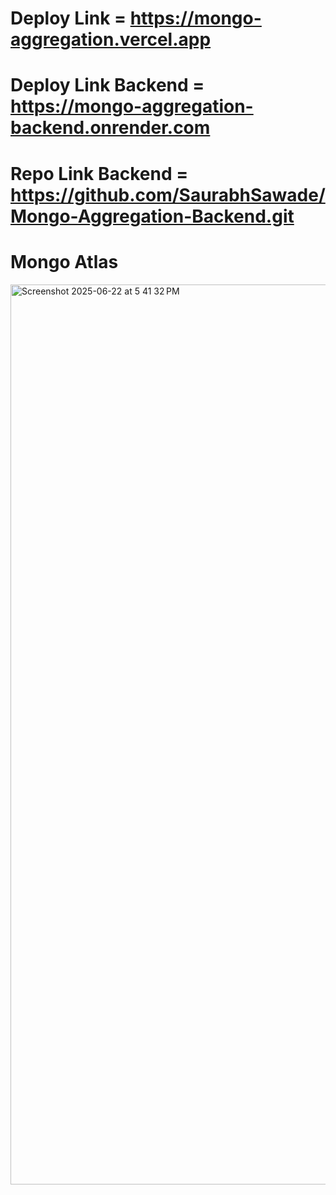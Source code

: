 # Deploy Link = https://mongo-aggregation.vercel.app



# Deploy Link Backend = https://mongo-aggregation-backend.onrender.com



# Repo Link Backend = https://github.com/SaurabhSawade/Mongo-Aggregation-Backend.git


# Mongo Atlas 
<img width="1440" alt="Screenshot 2025-06-22 at 5 41 32 PM" src="https://github.com/user-attachments/assets/433ae928-8b6a-4d5f-bf4a-c4dd35306163" />
